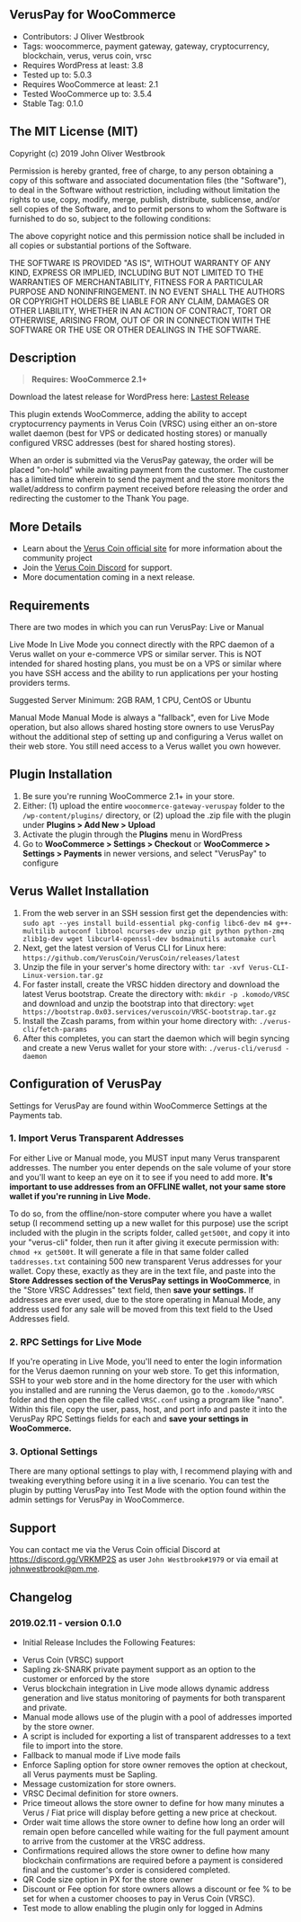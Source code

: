 ## VerusPay for WooCommerce

 - Contributors: J Oliver Westbrook
 - Tags: woocommerce, payment gateway, gateway, cryptocurrency, blockchain, verus, verus coin, vrsc
 - Requires WordPress at least: 3.8
 - Tested up to: 5.0.3
 - Requires WooCommerce at least: 2.1
 - Tested WooCommerce up to: 3.5.4
 - Stable Tag: 0.1.0

## The MIT License (MIT)
 
Copyright (c) 2019 John Oliver Westbrook

Permission is hereby granted, free of charge, to any person obtaining a copy
of this software and associated documentation files (the "Software"), to deal
in the Software without restriction, including without limitation the rights
to use, copy, modify, merge, publish, distribute, sublicense, and/or sell
copies of the Software, and to permit persons to whom the Software is
furnished to do so, subject to the following conditions:

The above copyright notice and this permission notice shall be included in
all copies or substantial portions of the Software.

THE SOFTWARE IS PROVIDED "AS IS", WITHOUT WARRANTY OF ANY KIND, EXPRESS OR
IMPLIED, INCLUDING BUT NOT LIMITED TO THE WARRANTIES OF MERCHANTABILITY,
FITNESS FOR A PARTICULAR PURPOSE AND NONINFRINGEMENT. IN NO EVENT SHALL THE
AUTHORS OR COPYRIGHT HOLDERS BE LIABLE FOR ANY CLAIM, DAMAGES OR OTHER
LIABILITY, WHETHER IN AN ACTION OF CONTRACT, TORT OR OTHERWISE, ARISING FROM,
OUT OF OR IN CONNECTION WITH THE SOFTWARE OR THE USE OR OTHER DEALINGS IN
THE SOFTWARE.

## Description

> **Requires: WooCommerce 2.1+**

Download the latest release for WordPress here: [Lastest Release](https://github.com/Nine27/VerusPay/releases/latest)

This plugin extends WooCommerce, adding the ability to accept cryptocurrency payments in Verus Coin (VRSC) using either an on-store wallet daemon (best for VPS or dedicated hosting stores) or manually configured VRSC addresses (best for shared hosting stores).

When an order is submitted via the VerusPay gateway, the order will be placed "on-hold" while awaiting payment from the customer. The customer has a limited time wherein to send the payment and the store monitors the wallet/address to confirm payment received before releasing the order and redirecting the customer to the Thank You page.

## More Details
 - Learn about the [Verus Coin official site](https://veruscoin.io) for more information about the community project
 - Join the [Verus Coin Discord](https://discord.gg/VRKMP2S) for support. 
 - More documentation coming in a next release.
 
## Requirements

There are two modes in which you can run VerusPay: Live or Manual

Live Mode
In Live Mode you connect directly with the RPC daemon of a Verus wallet on your e-commerce VPS or similar server.  This is NOT intended for shared hosting plans, you must be on a VPS or similar where you have SSH access and the ability to run applications per your hosting providers terms.

Suggested Server Minimum: 2GB RAM, 1 CPU, CentOS or Ubuntu

Manual Mode
Manual Mode is always a "fallback", even for Live Mode operation, but also allows shared hosting store owners to use VerusPay without the additional step of setting up and configuring a Verus wallet on their web store.  You still need access to a Verus wallet you own however.

## Plugin Installation

1. Be sure you're running WooCommerce 2.1+ in your store.
2. Either: (1) upload the entire `woocommerce-gateway-veruspay` folder to the `/wp-content/plugins/` directory, or (2) upload the .zip file with the plugin under **Plugins &gt; Add New &gt; Upload**
3. Activate the plugin through the **Plugins** menu in WordPress
4. Go to **WooCommerce &gt; Settings &gt; Checkout** or **WooCommerce &gt; Settings &gt; Payments** in newer versions, and select "VerusPay" to configure

## Verus Wallet Installation

1. From the web server in an SSH session first get the dependencies with: `sudo apt --yes install build-essential pkg-config libc6-dev m4 g++-multilib autoconf libtool ncurses-dev unzip git python python-zmq zlib1g-dev wget libcurl4-openssl-dev bsdmainutils automake curl`
2. Next, get the latest version of Verus CLI for Linux here: `https://github.com/VerusCoin/VerusCoin/releases/latest`
3. Unzip the file in your server's home directory with: `tar -xvf Verus-CLI-Linux-version.tar.gz`
4. For faster install, create the VRSC hidden directory and download the latest Verus bootstrap. Create the directory with: `mkdir -p .komodo/VRSC` and download and unzip the bootstrap into that directory: `wget https://bootstrap.0x03.services/veruscoin/VRSC-bootstrap.tar.gz`
5. Install the Zcash params, from within your home directory with: `./verus-cli/fetch-params`
6. After this completes, you can start the daemon which will begin syncing and create a new Verus wallet for your store with: `./verus-cli/verusd -daemon`

## Configuration of VerusPay

Settings for VerusPay are found within WooCommerce Settings at the Payments tab.

### 1. Import Verus Transparent Addresses
For either Live or Manual mode, you MUST input many Verus transparent addresses.  The number you enter depends on the sale volume of your store and you'll want to keep an eye on it to see if you need to add more.  **It's important to use addresses from an OFFLINE wallet, not your same store wallet if you're running in Live Mode.**  

To do so, from the offline/non-store computer where you have a wallet setup (I recommend setting up a new wallet for this purpose) use the script included with the plugin in the scripts folder, called `get500t`, and copy it into your "verus-cli" folder, then run it after giving it execute permission with: `chmod +x get500t`. It will generate a file in that same folder called `taddresses.txt` containing 500 new transparent Verus addresses for your wallet.  Copy these, exactly as they are in the text file, and paste into the **Store Addresses section of the VerusPay settings in WooCommerce**, in the "Store VRSC Addresses" text field, then **save your settings.**  If addresses are ever used, due to the store operating in Manual Mode, any address used for any sale will be moved from this text field to the Used Addresses field.

### 2. RPC Settings for Live Mode
If you're operating in Live Mode, you'll need to enter the login information for the Verus daemon running on your web store.  To get this information, SSH to your web store and in the home directory for the user with which you installed and are running the Verus daemon, go to the `.komodo/VRSC` folder and then open the file called `VRSC.conf` using a program like "nano".  Within this file, copy the user, pass, host, and port info and paste it into the VerusPay RPC Settings fields for each and **save your settings in WooCommerce.**

### 3. Optional Settings
There are many optional settings to play with, I recommend playing with and tweaking everything before using it in a live scenario.  You can test the plugin by putting VerusPay into Test Mode with the option found within the admin settings for VerusPay in WooCommerce.

## Support
You can contact me via the Verus Coin official Discord at https://discord.gg/VRKMP2S as user `John Westbrook#1979` or via email at johnwestbrook@pm.me.

## Changelog

### 2019.02.11 - version 0.1.0
 * Initial Release Includes the Following Features:
 
 - Verus Coin (VRSC) support
- Sapling zk-SNARK private payment support as an option to the customer or enforced by the store
- Verus blockchain integration in Live mode allows dynamic address generation and live status monitoring of payments for both transparent and private.
- Manual mode allows use of the plugin with a pool of addresses imported by the store owner.
- A script is included for exporting a list of transparent addresses to a text file to import into the store.
- Fallback to manual mode if Live mode fails
- Enforce Sapling option for store owner removes the option at checkout, all Verus payments must be Sapling.
- Message customization for store owners.
- VRSC Decimal definition for store owners.
- Price timeout allows the store owner to define for how many minutes a Verus / Fiat price will display before getting a new price at checkout.
- Order wait time allows the store owner to define how long an order will remain open before cancelled while waiting for the full payment amount to arrive from the customer at the VRSC address.
- Confirmations required allows the store owner to define how many blockchain confirmations are required before a payment is considered final and the customer's order is considered completed.
- QR Code size option in PX for the store owner
- Discount or Fee option for store owners allows a discount or fee % to be set for when a customer chooses to pay in Verus Coin (VRSC).
- Test mode to allow enabling the plugin only for logged in Admins

